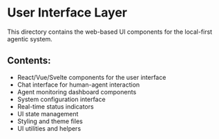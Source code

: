 # User Interface Layer

This directory contains the web-based UI components for the local-first agentic system.

## Contents:
- React/Vue/Svelte components for the user interface
- Chat interface for human-agent interaction
- Agent monitoring dashboard components
- System configuration interface
- Real-time status indicators
- UI state management
- Styling and theme files
- UI utilities and helpers

